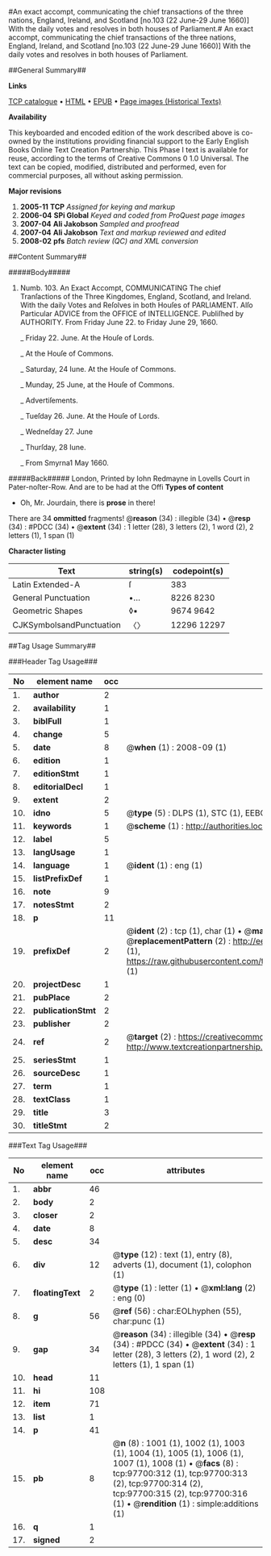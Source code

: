#An exact accompt, communicating the chief transactions of the three nations, England, Ireland, and Scotland [no.103 (22 June-29 June 1660)] With the daily votes and resolves in both houses of Parliament.#
An exact accompt, communicating the chief transactions of the three nations, England, Ireland, and Scotland [no.103 (22 June-29 June 1660)] With the daily votes and resolves in both houses of Parliament.

##General Summary##

**Links**

[TCP catalogue](http://www.ota.ox.ac.uk/tcp/)  • 
[HTML](http://tei.it.ox.ac.uk/tcp/Texts-HTML/free/A71/A71360.html)  • 
[EPUB](http://tei.it.ox.ac.uk/tcp/Texts-EPUB/free/A71/A71360.epub) • 
[Page images (Historical Texts)](https://data.historicaltexts.jisc.ac.uk/view?pubId=eebo-53404043e&pageId=eebo-53404043e-97700-1)

**Availability**

This keyboarded and encoded edition of the
	       work described above is co-owned by the institutions
	       providing financial support to the Early English Books
	       Online Text Creation Partnership. This Phase I text is
	       available for reuse, according to the terms of Creative
	       Commons 0 1.0 Universal. The text can be copied,
	       modified, distributed and performed, even for
	       commercial purposes, all without asking permission.

**Major revisions**

1. __2005-11__ __TCP__ *Assigned for keying and markup*
1. __2006-04__ __SPi Global__ *Keyed and coded from ProQuest page images*
1. __2007-04__ __Ali Jakobson__ *Sampled and proofread*
1. __2007-04__ __Ali Jakobson__ *Text and markup reviewed and edited*
1. __2008-02__ __pfs__ *Batch review (QC) and XML conversion*

##Content Summary##

#####Body#####

1. Numb. 103. An Exact Accompt, COMMUNICATING The chief Tranſactions of the Three Kingdomes, England, Scotland, and Ireland. With the daily Votes and Reſolves in both Houſes of PARLIAMENT. Alſo Particular ADVICE from the OFFICE of INTELLIGENCE. Publiſhed by AUTHORITY. From Friday June 22. to Friday June 29, 1660.

    _ Friday 22. June. At the Houſe of Lords.

    _ At the Houſe of Commons.

    _ Saturday, 24 Iune. At the Houſe of Commons.

    _ Munday, 25 June, at the Houſe of Commons.

    _ Advertiſements.

    _ Tueſday 26. June. At the Houſe of Lords.

    _ Wedneſday 27. June

    _ Thurſday, 28 Iune.

    _ From Smyrna1 May 1660.

#####Back#####
London, Printed by Iohn Redmayne in Lovells Court in Pater-noſter-Row. And are to be had at the Offi
**Types of content**

  * Oh, Mr. Jourdain, there is **prose** in there!

There are 34 **ommitted** fragments! 
 @__reason__ (34) : illegible (34)  •  @__resp__ (34) : #PDCC (34)  •  @__extent__ (34) : 1 letter (28), 3 letters (2), 1 word (2), 2 letters (1), 1 span (1)

**Character listing**


|Text|string(s)|codepoint(s)|
|---|---|---|
|Latin Extended-A|ſ|383|
|General Punctuation|•…|8226 8230|
|Geometric Shapes|◊▪|9674 9642|
|CJKSymbolsandPunctuation|〈〉|12296 12297|

##Tag Usage Summary##

###Header Tag Usage###

|No|element name|occ|attributes|
|---|---|---|---|
|1.|__author__|2||
|2.|__availability__|1||
|3.|__biblFull__|1||
|4.|__change__|5||
|5.|__date__|8| @__when__ (1) : 2008-09 (1)|
|6.|__edition__|1||
|7.|__editionStmt__|1||
|8.|__editorialDecl__|1||
|9.|__extent__|2||
|10.|__idno__|5| @__type__ (5) : DLPS (1), STC (1), EEBO-CITATION (1), OCLC (1), VID (1)|
|11.|__keywords__|1| @__scheme__ (1) : http://authorities.loc.gov/ (1)|
|12.|__label__|5||
|13.|__langUsage__|1||
|14.|__language__|1| @__ident__ (1) : eng (1)|
|15.|__listPrefixDef__|1||
|16.|__note__|9||
|17.|__notesStmt__|2||
|18.|__p__|11||
|19.|__prefixDef__|2| @__ident__ (2) : tcp (1), char (1)  •  @__matchPattern__ (2) : ([0-9\-]+):([0-9IVX]+) (1), (.+) (1)  •  @__replacementPattern__ (2) : http://eebo.chadwyck.com/downloadtiff?vid=$1&page=$2 (1), https://raw.githubusercontent.com/textcreationpartnership/Texts/master/tcpchars.xml#$1 (1)|
|20.|__projectDesc__|1||
|21.|__pubPlace__|2||
|22.|__publicationStmt__|2||
|23.|__publisher__|2||
|24.|__ref__|2| @__target__ (2) : https://creativecommons.org/publicdomain/zero/1.0/ (1), http://www.textcreationpartnership.org/docs/. (1)|
|25.|__seriesStmt__|1||
|26.|__sourceDesc__|1||
|27.|__term__|1||
|28.|__textClass__|1||
|29.|__title__|3||
|30.|__titleStmt__|2||


###Text Tag Usage###

|No|element name|occ|attributes|
|---|---|---|---|
|1.|__abbr__|46||
|2.|__body__|2||
|3.|__closer__|2||
|4.|__date__|8||
|5.|__desc__|34||
|6.|__div__|12| @__type__ (12) : text (1), entry (8), adverts (1), document (1), colophon (1)|
|7.|__floatingText__|2| @__type__ (1) : letter (1)  •  @__xml:lang__ (2) : eng (0)|
|8.|__g__|56| @__ref__ (56) : char:EOLhyphen (55), char:punc (1)|
|9.|__gap__|34| @__reason__ (34) : illegible (34)  •  @__resp__ (34) : #PDCC (34)  •  @__extent__ (34) : 1 letter (28), 3 letters (2), 1 word (2), 2 letters (1), 1 span (1)|
|10.|__head__|11||
|11.|__hi__|108||
|12.|__item__|71||
|13.|__list__|1||
|14.|__p__|41||
|15.|__pb__|8| @__n__ (8) : 1001 (1), 1002 (1), 1003 (1), 1004 (1), 1005 (1), 1006 (1), 1007 (1), 1008 (1)  •  @__facs__ (8) : tcp:97700:312 (1), tcp:97700:313 (2), tcp:97700:314 (2), tcp:97700:315 (2), tcp:97700:316 (1)  •  @__rendition__ (1) : simple:additions (1)|
|16.|__q__|1||
|17.|__signed__|2||
